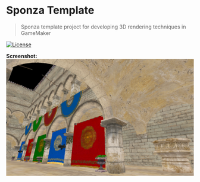 # Sponza Template
> Sponza template project for developing 3D rendering techniques in GameMaker

[![License](https://img.shields.io/github/license/kraifpatrik/SponzaTemplate)](LICENSE)

**Screenshot:**
![Screenshot](Screenshot.png)

